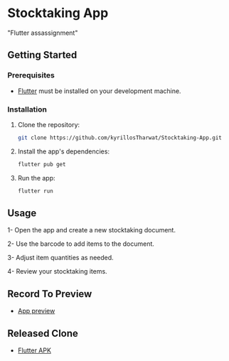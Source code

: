 # Stocktaking App


"Flutter assassignment"

## Getting Started

### Prerequisites

- [Flutter](https://flutter.dev/docs/get-started/install) must be installed on your development machine.

### Installation

1. Clone the repository:

   ```bash
   git clone https://github.com/kyrillosTharwat/Stocktaking-App.git
   
2. Install the app's dependencies:

   ```bash
   flutter pub get
   
3. Run the app:

   ```bash
   flutter run

## Usage

1- Open the app and create a new stocktaking document.

2- Use the barcode to add items to the document.

3- Adjust item quantities as needed.

4- Review your stocktaking items.

## Record To Preview

- [App preview](https://drive.google.com/file/d/17bFUKD_d6VOu03BI8LH6KbqJ-uwsLXtL/view?usp=sharing)

## Released Clone

- [Flutter APK](https://drive.google.com/file/d/1mchijhp6AtFfalA1QbWkKX7WETvqxsjd/view?usp=sharing)

